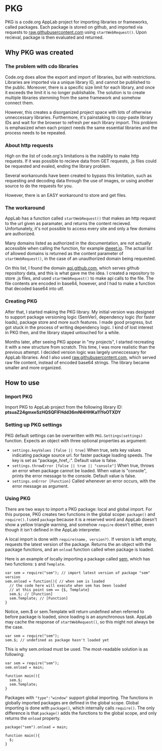 # PKG

PKG is a code.org AppLab project for importing libraries or frameworks, called packages. Each package is stored on github, and imported via requests to [raw.githubusercontent.com](https://raw.githubusercontent.com) using ```startWebRequest()```. Upon recieval, package is then evaluated and returned.

## Why PKG was created

### The problem with cdo libraries

Code.org does allow the export and import of libraries, but with restrictions. Libraries are imported via a unique library ID, and cannot be published to the public. Moreover, there is a specific size limit for each library, and once it exceeds the limit it is no longer publishable. The solution is to create multiple libraries stemming from the same framework and somehow connect them.

However, this creates a disorganized project space with lots of otherwise unneccessary libraries. Furthermore, it's painstaking to copy-paste library IDs and wait for the browser to refresh per each library import. This problem is emphasized when each project needs the same essential libraries and the process needs to be repeated.

### About http requests

High on the list of code.org's limitations is the inability to make http requests. If it was possible to recieve data from GET requests, .js files could be requested and evaled, ending the library problem.

Several workarounds have been created to bypass this limitation, such as requesting and decoding data through the use of images, or using another source to do the requests for you.

However, there is an EASY workaround to store and get files.

### The workaround

AppLab has a function called ```startWebRequest()``` that makes an http request to the url given as paramater, and returns the content recieved. Unfortunately, it's not possible to access every site and only a few domains are authorized.

Many domains listed as authorized in the documentation, are not actually accessible when calling the function, for example [dweet.io](https://dweet.io). The actual list of allowed domains is returned as the content parameter of ```startWebRequest()```, in the case of an unauthorized domain being requested.

On this list, I found the domain [api.github.com](https://api.github.com), which serves github repository data, and this is what gave me the idea. I created a repository to store .js files, and used ```startWebRequest()``` to make api calls to the file. The file contents are encoded in base64, however, and I had to make a function that decoded base64 into utf.

### Creating PKG

After that, I started making the PKG library. My initial version was designed to support package versioning logic (SemVer), dependency logic (for faster loads), package store and more such features. I made good progress, but got stuck in the process of writing dependency logic. I kind of lost interest in PKG then, and the library stayed untouched for a while.

Months later, after seeing PKG appear in "my projects", I started recreating it with a new structure from scratch. This time, I was more realistic than the previous attempt. I decided version logic was largely unneccessary for AppLab libraries. And I also used [raw.githubusercontent.com](https://raw.githubusercontent.com), which served raw file content, instead of encoded base64 strings. The library became smaller and more organized.

## How to use

### Import PKG

Import PKG to AppLab project from the following library ID: **ptsuaZ24gmxeSzHQSQFIFHdd36mNl4HHKa11YoOTXDY**

### Setting up PKG settings

PKG default settings can be overwritten with ```PKG.Settings(settings)``` function. Expects an object with three optional properties as argument:
- ```settings.keyValues [false || true]```
When true, sets key values indicating package source url. for faster package loading speeds. The key is set as "package_href_*<package-name>*:*<version>*". Default value is false.
- ```settings.throwError [false || true || "console"]```
When true, throws an error when package cannot be loaded. When value is "console", prints the error message to the console. Default value is false.
- ```settings.onError [Function]```
Called whenever an error occurs, with the error message as argument.
    
### Using PKG

There are two ways to import a PKG package: local and global import. For this purpose, PKG creates two functions in the global scope: ```package()``` and ```require()```. I used ```package``` because it is a reserved word and AppLab doesn't show a yellow triangle warning, and somehow ```require``` doesn't either, even though it isn't defined in the AppLab interpreter.

A local import is done with ```require(name, version?)```. If version is left empty, requests the latest version of the package. Returns the an object with the package functions, and an ```onload``` function called when package is loaded.

Here is an example of locally importing a package called [sem](https://github.com/IMF777/cdo-pkg/main/packages/sem/README.md), which has two functions: ```$``` and ```Template```.

```
var sem = require("sem"); // import latest version of package "sem" version
sem.onload = function(){ // when sem is loaded
  // the code here will execute when sem has been loaded
  // at this point sem == {$, Template}
  sem.$; // [Function]
  sem.Template; // [Function]
}
```

Notice, sem.$ or sem.Template will return undefined when referred to before package is loaded, since loading is an asynchronous task. AppLab may cache the response of ```startWebRequest()```, so this might not always be the case.

```
var sem = require("sem");
sem.$; // undefined as package hasn't loaded yet
```

This is why sem.onload must be used. The most-readable solution is as following:

```
var sem = require("sem");
sem.onload = main;

function main(){
  sem.$;
  sem.Template;
}
```

Packages with ```"type":"window"``` support global importing. The functions in globally imported packages are defined in the global scope. Global importing is done with ```package()```, which internally calls ```require()```. The only difference is that ```package()``` adds the functions to the global scope, and only returns the ```onload``` property.

```
package("sem").onload = main;

function main(){
  $;
}
```






